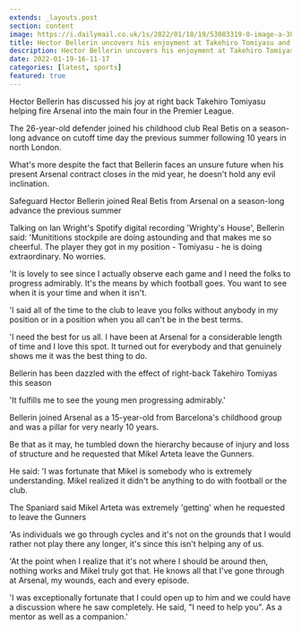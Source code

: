 ```yaml
---
extends: _layouts.post
section: content
image: https://i.dailymail.co.uk/1s/2022/01/18/19/53083319-0-image-a-38_1642532711479.jpg 
title: Hector Bellerin uncovers his enjoyment at Takehiro Tomiyasu and Arsenal doing incredible things 
description: Hector Bellerin uncovers his enjoyment at Takehiro Tomiyasu and Arsenal doing incredible things 
date: 2022-01-19-16-11-17 
categories: [latest, sports] 
featured: true 
--- 
```

Hector Bellerin has discussed his joy at right back Takehiro Tomiyasu helping fire Arsenal into the main four in the Premier League.

The 26-year-old defender joined his childhood club Real Betis on a season-long advance on cutoff time day the previous summer following 10 years in north London.

What's more despite the fact that Bellerin faces an unsure future when his present Arsenal contract closes in the mid year, he doesn't hold any evil inclination.

Safeguard Hector Bellerin joined Real Betis from Arsenal on a season-long advance the previous summer

Talking on Ian Wright's Spotify digital recording 'Wrighty's House', Bellerin said: 'Munititions stockpile are doing astounding and that makes me so cheerful. The player they got in my position - Tomiyasu - he is doing extraordinary. No worries.

'It is lovely to see since I actually observe each game and I need the folks to progress admirably. It's the means by which football goes. You want to see when it is your time and when it isn't.

'I said all of the time to the club to leave you folks without anybody in my position or in a position when you all can't be in the best terms.

'I need the best for us all. I have been at Arsenal for a considerable length of time and I love this spot. It turned out for everybody and that genuinely shows me it was the best thing to do.

Bellerin has been dazzled with the effect of right-back Takehiro Tomiyas this season

'It fulfills me to see the young men progressing admirably.'

Bellerin joined Arsenal as a 15-year-old from Barcelona's childhood group and was a pillar for very nearly 10 years.

Be that as it may, he tumbled down the hierarchy because of injury and loss of structure and he requested that Mikel Arteta leave the Gunners.

He said: 'I was fortunate that Mikel is somebody who is extremely understanding. Mikel realized it didn't be anything to do with football or the club.

The Spaniard said Mikel Arteta was extremely 'getting' when he requested to leave the Gunners

'As individuals we go through cycles and it's not on the grounds that I would rather not play there any longer, it's since this isn't helping any of us.

'At the point when I realize that it's not where I should be around then, nothing works and Mikel truly got that. He knows all that I've gone through at Arsenal, my wounds, each and every episode.

'I was exceptionally fortunate that I could open up to him and we could have a discussion where he saw completely. He said, "I need to help you". As a mentor as well as a companion.'